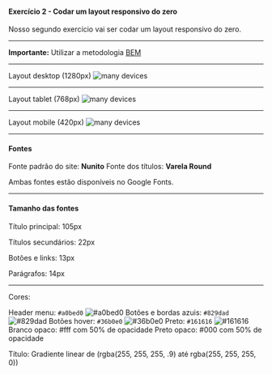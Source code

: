 #### Exercício 2 - Codar um layout responsivo do zero

Nosso segundo exercício vai ser codar um layout responsivo do zero.

***

**Importante:** Utilizar a metodologia [BEM](https://en.bem.info/methodology/)

***

Layout desktop (1280px)
![many devices](desktop.jpg)

***

Layout tablet (768px)
![many devices](ipad.jpg)

***

Layout mobile (420px)
![many devices](mobile.jpg)


***

#### Fontes

Fonte padrão do site: **Nunito**
Fonte dos títulos: **Varela Round**

Ambas fontes estão disponíveis no Google Fonts.

***

#### Tamanho das fontes

Título principal: 105px

Títulos secundários: 22px

Botões e links: 13px

Parágrafos: 14px


***

Cores:

Header menu: `#a0bed0` ![#a0bed0](https://placehold.it/15/a0bed0/000000?text=+)
Botões e bordas azuis: `#829dad` ![#829dad](https://placehold.it/15/829dad/000000?text=+)
Botões hover: `#36b0e0` ![#36b0e0](https://placehold.it/15/36b0e0/000000?text=+)
Preto: `#161616` ![#161616](https://placehold.it/15/161616/000000?text=+)
Branco opaco: #fff com 50% de opacidade
Preto opaco: #000 com 50% de opacidade

Título:
Gradiente linear de (rgba(255, 255, 255, .9) até rgba(255, 255, 255, 0))
